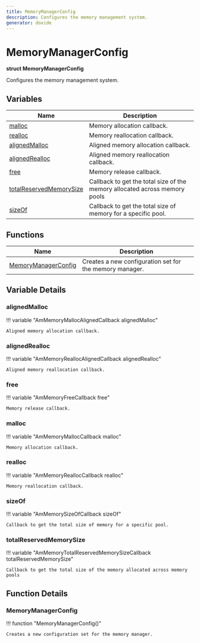 ```yaml
---
title: MemoryManagerConfig
description: Configures the memory management system. 
generator: doxide
---
```



# MemoryManagerConfig

**struct  MemoryManagerConfig**


Configures the memory management system.
     




## Variables

| Name | Description |
| ---- | ----------- |
| [malloc](#malloc) | Memory allocation callback.  |
| [realloc](#realloc) | Memory reallocation callback.  |
| [alignedMalloc](#alignedMalloc) | Aligned memory allocation callback.  |
| [alignedRealloc](#alignedRealloc) | Aligned memory reallocation callback.  |
| [free](#free) | Memory release callback.  |
| [totalReservedMemorySize](#totalReservedMemorySize) | Callback to get the total size of the memory allocated across memory pools |
| [sizeOf](#sizeOf) | Callback to get the total size of memory for a specific pool.  |

## Functions

| Name | Description |
| ---- | ----------- |
| [MemoryManagerConfig](#MemoryManagerConfig) | Creates a new configuration set for the memory manager.  |

## Variable Details

### alignedMalloc<a name="alignedMalloc"></a>

!!! variable "AmMemoryMallocAlignedCallback alignedMalloc"

    
    Aligned memory allocation callback.
             
    
    
    

### alignedRealloc<a name="alignedRealloc"></a>

!!! variable "AmMemoryReallocAlignedCallback alignedRealloc"

    
    Aligned memory reallocation callback.
             
    
    
    

### free<a name="free"></a>

!!! variable "AmMemoryFreeCallback free"

    
    Memory release callback.
             
    
    
    

### malloc<a name="malloc"></a>

!!! variable "AmMemoryMallocCallback malloc"

    
    Memory allocation callback.
             
    
    
    

### realloc<a name="realloc"></a>

!!! variable "AmMemoryReallocCallback realloc"

    
    Memory reallocation callback.
             
    
    
    

### sizeOf<a name="sizeOf"></a>

!!! variable "AmMemorySizeOfCallback sizeOf"

    
    Callback to get the total size of memory for a specific pool.
             
    
    
    

### totalReservedMemorySize<a name="totalReservedMemorySize"></a>

!!! variable "AmMemoryTotalReservedMemorySizeCallback totalReservedMemorySize"

    
    Callback to get the total size of the memory allocated across memory pools
    
            
    

## Function Details

### MemoryManagerConfig<a name="MemoryManagerConfig"></a>
!!! function "MemoryManagerConfig()"

    
    Creates a new configuration set for the memory manager.
             
    
    
    

